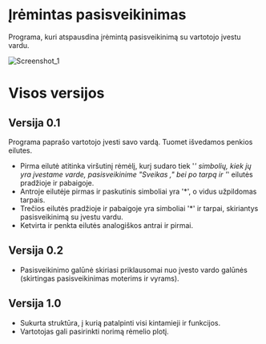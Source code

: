 # Įrėmintas pasisveikinimas
Programa, kuri atspausdina įrėmintą pasisveikinimą su vartotojo įvestu vardu.

![Screenshot_1](https://user-images.githubusercontent.com/99316667/153307156-64901b19-dab7-4911-aa8b-dc6cea103bc4.png)


# Visos versijos
## Versija 0.1
Programa paprašo vartotojo įvesti savo vardą. Tuomet išvedamos penkios eilutes. 
- Pirma eilutė atitinka viršutinį rėmėlį, kurį sudaro tiek '*' simbolių, kiek jų yra įvestame varde, pasisveikinime "Sveikas ," bei  po tarpą ir '*' eilutės pradžioje ir pabaigoje. 
- Antroje eilutėje pirmas ir paskutinis simboliai yra '*', o vidus užpildomas tarpais.
- Trečios eilutės pradžioje ir pabaigoje yra simboliai '*' ir tarpai, skiriantys pasisveikinimą su įvestu vardu.
- Ketvirta ir penkta eilutės analogiškos antrai ir pirmai.

## Versija 0.2
- Pasisveikinimo galūnė skiriasi priklausomai nuo įvesto vardo galūnės (skirtingas pasisveikinimas moterims ir vyrams).

## Versija 1.0

- Sukurta struktūra, į kurią patalpinti visi kintamieji ir funkcijos.
- Vartotojas gali pasirinkti norimą rėmelio plotį.

